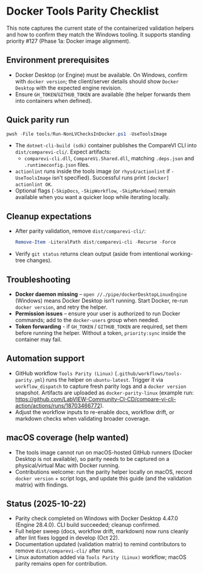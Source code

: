 <!-- markdownlint-disable-next-line MD041 -->
# Docker Tools Parity Checklist

This note captures the current state of the containerized validation helpers and how to confirm they match the Windows
tooling. It supports standing priority #127 (Phase 1a: Docker image alignment).

## Environment prerequisites

- Docker Desktop (or Engine) must be available. On Windows, confirm with `docker version`; the client/server details
  should show `Docker Desktop` with the expected engine revision.
- Ensure `GH_TOKEN`/`GITHUB_TOKEN` are available (the helper forwards them into containers when defined).

## Quick parity run

```powershell
pwsh -File tools/Run-NonLVChecksInDocker.ps1 -UseToolsImage
```

- The `dotnet-cli-build (sdk)` container publishes the CompareVI CLI into `dist/comparevi-cli/`. Expect artifacts:
  - `comparevi-cli.dll`, `CompareVi.Shared.dll`, matching `.deps.json` and `.runtimeconfig.json` files.
- `actionlint` runs inside the tools image (or `rhysd/actionlint` if `-UseToolsImage` isn't specified). Successful runs
  print `[docker] actionlint OK`.
- Optional flags (`-SkipDocs`, `-SkipWorkflow`, `-SkipMarkdown`) remain available when you want a quicker loop while
  iterating locally.

## Cleanup expectations

- After parity validation, remove `dist/comparevi-cli/`:

  ```powershell
  Remove-Item -LiteralPath dist/comparevi-cli -Recurse -Force
  ```

- Verify `git status` returns clean output (aside from intentional working-tree changes).

## Troubleshooting

- **Docker daemon missing** – `open //./pipe/dockerDesktopLinuxEngine` (Windows) means Docker Desktop isn’t running.
  Start Docker, re-run `docker version`, and retry the helper.
- **Permission issues** – ensure your user is authorized to run Docker commands; add to the `docker-users` group when
  needed.
- **Token forwarding** - if `GH_TOKEN` / `GITHUB_TOKEN` are required, set them before running the helper. Without a
  token, `priority:sync` inside the container may fail.

## Automation support

- GitHub workflow `Tools Parity (Linux)` (`.github/workflows/tools-parity.yml`) runs the helper on `ubuntu-latest`.
  Trigger it via `workflow_dispatch` to capture fresh parity logs and a `docker version` snapshot. Artifacts are uploaded
  as `docker-parity-linux` (example run: https://github.com/LabVIEW-Community-CI-CD/compare-vi-cli-action/actions/runs/18703466772).
- Adjust the workflow inputs to re-enable docs, workflow drift, or markdown checks when validating broader coverage.

## macOS coverage (help wanted)

- The tools image cannot run on macOS-hosted GitHub runners (Docker Desktop is not available), so parity needs to be
  captured on a physical/virtual Mac with Docker running.
- Contributions welcome: run the parity helper locally on macOS, record `docker version` + script logs, and update this
  guide (and the validation matrix) with findings.

## Status (2025-10-22)

- Parity check completed on Windows with Docker Desktop 4.47.0 (Engine 28.4.0). CLI build succeeded; cleanup confirmed.
- Full helper sweep (docs, workflow drift, markdown) now runs cleanly after lint fixes logged in develop (Oct 22).
- Documentation updated (validation matrix) to remind contributors to remove `dist/comparevi-cli/` after runs.
- Linux automation added via `Tools Parity (Linux)` workflow; macOS parity remains open for contribution.
